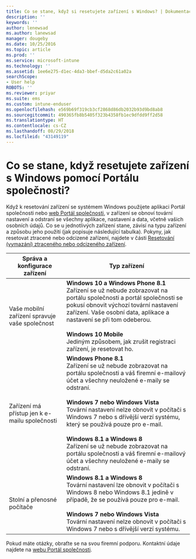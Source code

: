 ```yaml
---
title: Co se stane, když si resetujete zařízení s Windows? | Dokumentace Microsoftu
description: ''
keywords: ''
author: lenewsad
ms.author: lanewsad
manager: dougeby
ms.date: 10/25/2016
ms.topic: article
ms.prod: ''
ms.service: microsoft-intune
ms.technology: ''
ms.assetid: 1ee6e275-d1ec-4da3-bbef-d5da2c61a02a
searchScope:
- User help
ROBOTS: ''
ms.reviewer: priyar
ms.suite: ems
ms.custom: intune-enduser
ms.openlocfilehash: e569b69f319cb3cf2868d86db2032b93d9bd8ab8
ms.sourcegitcommit: 490365fb8b5405f323b4358fb1ec9dfdd9ff2d58
ms.translationtype: HT
ms.contentlocale: cs-CZ
ms.lasthandoff: 08/29/2018
ms.locfileid: "43149119"
---
```

# <a name="what-happens-if-you-reset-your-windows-device-using-the-company-portal"></a>Co se stane, když resetujete zařízení s Windows pomocí Portálu společnosti?

Když k resetování zařízení se systémem Windows použijete aplikaci Portál společnosti nebo [web Portál společnosti](reset-erase-your-device-cpwebsite.md), v zařízení se obnoví tovární nastavení a odstraní se všechny aplikace, nastavení a data, včetně vašich osobních údajů. Co se u jednotlivých zařízení stane, závisí na typu zařízení a způsobu jeho použití (jak popisuje následující tabulka). Pokyny, jak resetovat ztracené nebo odcizené zařízení, najdete v části [Resetování (vymazání) ztraceného nebo odcizeného zařízení](reset-erase-your-device-cpwebsite.md).

|Správa a konfigurace zařízení|Typ zařízení|
|---------------------------------------|---------------|
|Vaše mobilní zařízení spravuje vaše společnost|**Windows 10 a Windows Phone 8.1**</br>Zařízení se už nebude zobrazovat na portálu společnosti a portál společnosti se pokusí obnovit výchozí tovární nastavení zařízení. Vaše osobní data, aplikace a nastavení se při tom odeberou. <br /><br />**Windows 10 Mobile**</br>Jediným způsobem, jak zrušit registraci zařízení, je resetovat ho.|
|Zařízení má přístup jen k e-mailu společnosti |**Windows Phone 8.1**<br />Zařízení se už nebude zobrazovat na portálu společnosti a váš firemní e-mailový účet a všechny neuložené e-maily se odstraní.<br /><br />**Windows 7 nebo Windows Vista**<br />Tovární nastavení nelze obnovit v počítači s Windows 7 nebo s dřívější verzí systému, který se používá pouze pro e-mail.<br /><br />**Windows 8.1 a Windows 8**<br />Zařízení se už nebude zobrazovat na portálu společnosti a váš firemní e-mailový účet a všechny neuložené e-maily se odstraní.|
|Stolní a přenosné počítače|**Windows 8.1 a Windows 8**<br />Tovární nastavení lze obnovit v počítači s Windows 8 nebo Windows 8.1 jedině v případě, že se používá pouze pro e-mail.<br /><br />**Windows 7 nebo Windows Vista**<br />Tovární nastavení nelze obnovit v počítači s Windows 7 nebo s dřívější verzí systému.|

Pokud máte otázky, obraťte se na svou firemní podporu. Kontaktní údaje najdete na [webu Portál společnosti](https://go.microsoft.com/fwlink/?linkid=2010980).
